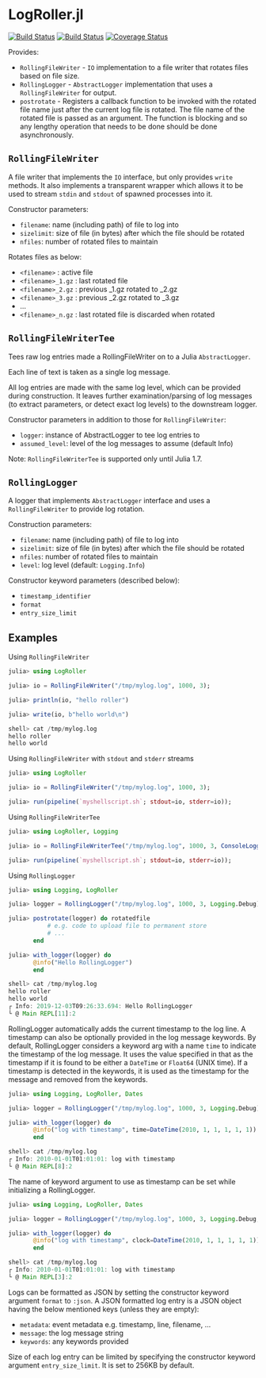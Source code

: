 # LogRoller.jl

[![Build Status](https://travis-ci.org/tanmaykm/LogRoller.jl.png)](https://travis-ci.org/tanmaykm/LogRoller.jl) 
[![Build Status](https://ci.appveyor.com/api/projects/status/github/tanmaykm/LogRoller.jl?branch=master&svg=true)](https://ci.appveyor.com/project/tanmaykm/logroller-jl/branch/master) 
[![Coverage Status](https://coveralls.io/repos/github/tanmaykm/LogRoller.jl/badge.svg?branch=master)](https://coveralls.io/github/tanmaykm/LogRoller.jl?branch=master)

Provides:
- `RollingFileWriter` - `IO` implementation to a file writer that rotates files based on file size.
- `RollingLogger` - `AbstractLogger` implementation that uses a `RollingFileWriter` for output.
- `postrotate` - Registers a callback function to be invoked with the rotated file name just after the current log file is rotated. The file name of the rotated file is passed as an argument. The function is blocking and so any lengthy operation that needs to be done should be done asynchronously.


## `RollingFileWriter`

A file writer that implements the `IO` interface, but only provides `write` methods. It also implements a transparent wrapper which allows it to be used to stream `stdin` and `stdout` of spawned processes into it.

Constructor parameters:
- `filename`: name (including path) of file to log into
- `sizelimit`: size of file (in bytes) after which the file should be rotated
- `nfiles`: number of rotated files to maintain

Rotates files as below:

- `<filename>` : active file
- `<filename>_1.gz` : last rotated file
- `<filename>_2.gz` : previous <filename>_1.gz rotated to <filename>_2.gz
- `<filename>_3.gz` : previous <filename>_2.gz rotated to <filename>_3.gz
- ...
- `<filename>_n.gz` : last rotated file is discarded when rotated


## `RollingFileWriterTee`

Tees raw log entries made a RollingFileWriter on to a Julia `AbstractLogger`.

Each line of text is taken as a single log message.

All log entries are made with the same log level, which can be provided during construction. It leaves
further examination/parsing of log messages (to extract parameters, or detect exact log levels) to the
downstream logger.

Constructor parameters in addition to those for `RollingFileWriter`:
- `logger`: instance of AbstractLogger to tee log entries to
- `assumed_level`: level of the log messages to assume (default Info)

Note: `RollingFileWriterTee` is supported only until Julia 1.7.

## `RollingLogger`

A logger that implements `AbstractLogger` interface and uses a `RollingFileWriter` to provide log rotation.

Construction parameters:
- `filename`: name (including path) of file to log into
- `sizelimit`: size of file (in bytes) after which the file should be rotated
- `nfiles`: number of rotated files to maintain
- `level`: log level (default: `Logging.Info`)

Constructor keyword parameters (described below):
- `timestamp_identifier`
- `format`
- `entry_size_limit`

## Examples

Using `RollingFileWriter`

```julia
julia> using LogRoller

julia> io = RollingFileWriter("/tmp/mylog.log", 1000, 3);

julia> println(io, "hello roller")

julia> write(io, b"hello world\n")

shell> cat /tmp/mylog.log
hello roller
hello world
```

Using `RollingFileWriter` with `stdout` and `stderr` streams

```julia
julia> using LogRoller

julia> io = RollingFileWriter("/tmp/mylog.log", 1000, 3);

julia> run(pipeline(`myshellscript.sh`; stdout=io, stderr=io));
```

Using `RollingFileWriterTee`

```julia
julia> using LogRoller, Logging

julia> io = RollingFileWriterTee("/tmp/mylog.log", 1000, 3, ConsoleLogger(stderr));

julia> run(pipeline(`myshellscript.sh`; stdout=io, stderr=io));
```

Using `RollingLogger`

```julia
julia> using Logging, LogRoller

julia> logger = RollingLogger("/tmp/mylog.log", 1000, 3, Logging.Debug);

julia> postrotate(logger) do rotatedfile
           # e.g. code to upload file to permanent store
           # ...
       end

julia> with_logger(logger) do
       @info("Hello RollingLogger")
       end

shell> cat /tmp/mylog.log
hello roller
hello world
┌ Info: 2019-12-03T09:26:33.694: Hello RollingLogger
└ @ Main REPL[11]:2
```

RollingLogger automatically adds the current timestamp to the log line. A timestamp can also be optionally provided in the log message keywords. By default, RollingLogger considers a keyword arg with a name `time` to indicate the timestamp of the log message. It uses the value specified in that as the timestamp if it is found to be either a `DateTime` or `Float64` (UNIX time). If a timestamp is detected in the keywords, it is used as the timestamp for the message and removed from the keywords.

```julia
julia> using Logging, LogRoller, Dates

julia> logger = RollingLogger("/tmp/mylog.log", 1000, 3, Logging.Debug);

julia> with_logger(logger) do
       @info("log with timestamp", time=DateTime(2010, 1, 1, 1, 1, 1))
       end

shell> cat /tmp/mylog.log
┌ Info: 2010-01-01T01:01:01: log with timestamp
└ @ Main REPL[8]:2
```

The name of keyword argument to use as timestamp can be set while initializing a RollingLogger.

```julia
julia> using Logging, LogRoller, Dates

julia> logger = RollingLogger("/tmp/mylog.log", 1000, 3, Logging.Debug, timestamp_identifier=:clock);

julia> with_logger(logger) do
       @info("log with timestamp", clock=DateTime(2010, 1, 1, 1, 1, 1))
       end

shell> cat /tmp/mylog.log
┌ Info: 2010-01-01T01:01:01: log with timestamp
└ @ Main REPL[3]:2
```

Logs can be formatted as JSON by setting the constructor keyword argument `format` to `:json`. A JSON formatted log entry is a JSON object having the below mentioned keys (unless they are empty):
- `metadata`: event metadata e.g. timestamp, line, filename, ...
- `message`: the log message string
- `keywords`: any keywords provided

Size of each log entry can be limited by specifying the constructor keyword argument `entry_size_limit`. It is set to 256KB by default.
